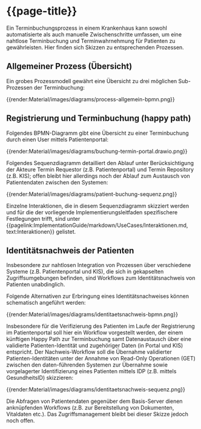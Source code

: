 # {{page-title}}

Ein Terminbuchungsprozess in einem Krankenhaus kann sowohl automatisierte als auch manuelle Zwischenschritte umfassen, um eine nahtlose Terminbuchung und Terminwahrnehmung für Patienten zu gewährleisten. Hier finden sich Skizzen zu entsprechenden Prozessen.


## Allgemeiner Prozess (Übersicht)

Ein grobes Prozessmodell gewährt eine Übersicht zu drei möglichen Sub-Prozessen der Terminbuchung:

{{render:Material/images/diagrams/process-allgemein-bpmn.png}}

## Registrierung und Terminbuchung (happy path)

Folgendes BPMN-Diagramm gibt eine Übersicht zu einer Terminbuchung durch einen User mittels Patientenportal:

{{render:Material/images/diagrams/buchung-termin-portal.drawio.png}}

Folgendes Sequenzdiagramm detailliert den Ablauf unter Berücksichtigung der Akteure Termin Requestor (z.B. Patientenportal) und Termin Repository (z.B. KIS); 
offen bleibt hier allerdings noch der Ablauf zum Austausch von Patientendaten zwischen den Systemen:
 
{{render:Material/images/diagrams/patient-buchung-sequenz.png}}

Einzelne Interaktionen, die in diesem Sequenzdiagramm skizziert werden und für die der vorliegende Implementierungsleitfaden spezifischere Festlegungen trifft, sind unter {{pagelink:ImplementationGuide/markdown/UseCases/Interaktionen.md, text:Interaktionen}} gelistet.


## Identitätsnachweis der Patienten

Insbesondere zur nahtlosen Integration von Prozessen über verschiedene Systeme (z.B. Patientenportal und KIS), die sich in gekapselten Zugriffsumgebungen befinden, sind Workflows zum Identitätsnachweis von Patienten unabdinglich.

Folgende Alternativen zur Erbringung eines Identitätsnachweises können schematisch angeführt werden:

{{render:Material/images/diagrams/identitaetsnachweis-bpmn.png}}

Insbesondere für die Verifizierung des Patienten im Laufe der Registrierung im Patientenportal soll hier ein Workflow vorgestellt werden, der einem künftigen Happy Path zur Terminbuchung samt Datenaustausch über eine validierte Patienten-Identität und zugehöriger Daten (in Portal und KIS) entspricht. 
Der Nachweis-Workflow soll die Übernahme validierter Patienten-Identitäten unter der Annahme von Read-Only Operationen (GET) zwischen den daten-führenden Systemen zur Übernahme sowie vorgelagerter Identifizierung eines Patienten mittels IDP (z.B. mittels GesundheitsID) skizzieren:

{{render:Material/images/diagrams/identitaetsnachweis-sequenz.png}}

Die Abfragen von Patientendaten gegenüber dem Basis-Server dienen anknüpfenden Workflows (z.B. zur Bereitstellung von Dokumenten, Vitaldaten etc.). Das Zugriffsmanagement bleibt bei dieser Skizze jedoch noch offen.